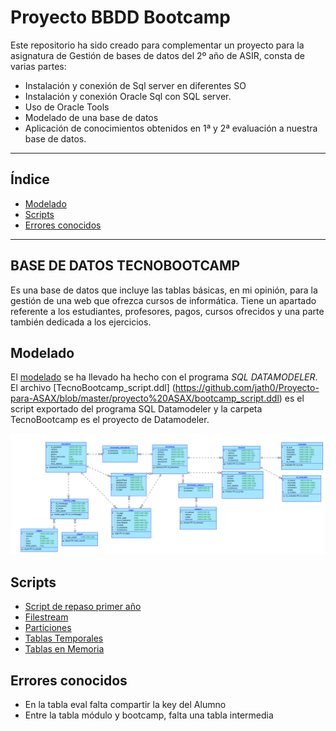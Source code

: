 # Proyecto BBDD Bootcamp

Este repositorio ha sido creado para complementar un proyecto para la asignatura de Gestión de bases de datos del 2º año de ASIR, consta de varias partes:

* Instalación y conexión de Sql server en diferentes SO
* Instalación y conexión Oracle Sql con SQL server.
* Uso de Oracle Tools
* Modelado de una base de datos
* Aplicación de conocimientos obtenidos en 1ª y 2ª evaluación a nuestra base de datos.
-----

## Índice

* [Modelado](#modelado)
* [Scripts](#scripts)
* [Errores conocidos](#errores-conocidos)

-----

## BASE DE DATOS TECNOBOOTCAMP

Es una base de datos que incluye las tablas básicas, en mi opinión, para la gestión de una web que ofrezca cursos de informática. Tiene un apartado referente a los estudiantes, profesores, pagos, cursos ofrecidos y una parte también dedicada a los ejercicios.

## Modelado
El [modelado](https://github.com/jath0/Proyecto-para-ASAX/tree/master/proyecto%20ASAX/Modelado) se ha llevado ha hecho con el programa *SQL DATAMODELER*.
El archivo [TecnoBootcamp_script.ddl] (https://github.com/jath0/Proyecto-para-ASAX/blob/master/proyecto%20ASAX/bootcamp_script.ddl) es el script exportado del programa SQL Datamodeler y la carpeta TecnoBootcamp es el proyecto de Datamodeler.

![Modelado lógico: ](https://github.com/jath0/Proyecto-para-ASAX/blob/master/proyecto%20ASAX/Logical.png)

## Scripts
  * [Script de repaso primer año](https://github.com/jath0/Proyecto-para-ASAX/blob/master/Scripts%20SQL/Script_repaso_jathtestdb.sql)
  * [Filestream](https://github.com/jath0/Proyecto-para-ASAX/blob/master/Scripts%20SQL/script_filestream_modificado.sql)
  * [Particiones](https://github.com/jath0/Proyecto-para-ASAX/blob/master/Scripts%20SQL/Script_particiones_modificado.sql)
  * [Tablas Temporales](https://github.com/jath0/Proyecto-para-ASAX/blob/master/Scripts%20SQL/Tablas%20temporales%20del%20sistema.sql)
  * [Tablas en Memoria](https://github.com/jath0/Proyecto-para-ASAX/blob/master/Scripts%20SQL/Tablas%20en%20memoria.sql)

## Errores conocidos
  * En la tabla eval falta compartir la key del Alumno
  * Entre la tabla módulo y bootcamp, falta una tabla intermedia
